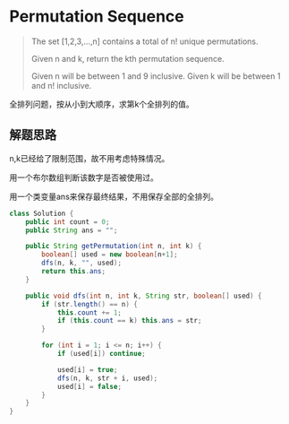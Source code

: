 # Permutation Sequence

> The set [1,2,3,...,n] contains a total of n! unique permutations.
>
> Given n and k, return the kth permutation sequence.
>
> Given n will be between 1 and 9 inclusive.
Given k will be between 1 and n! inclusive.

全排列问题，按从小到大顺序，求第k个全排列的值。

## 解题思路

n,k已经给了限制范围，故不用考虑特殊情况。

用一个布尔数组判断该数字是否被使用过。

用一个类变量ans来保存最终结果，不用保存全部的全排列。

```Java
class Solution {
    public int count = 0;
    public String ans = "";

    public String getPermutation(int n, int k) {
        boolean[] used = new boolean[n+1];
        dfs(n, k, "", used);
        return this.ans;
    }

    public void dfs(int n, int k, String str, boolean[] used) {
        if (str.length() == n) {
            this.count += 1;
            if (this.count == k) this.ans = str;
        }

        for (int i = 1; i <= n; i++) {
            if (used[i]) continue;

            used[i] = true;
            dfs(n, k, str + i, used);
            used[i] = false;
        }
    }
}
```